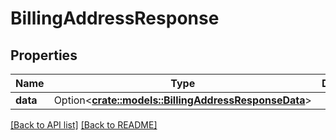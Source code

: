 # BillingAddressResponse

## Properties

Name | Type | Description | Notes
------------ | ------------- | ------------- | -------------
**data** | Option<[**crate::models::BillingAddressResponseData**](BillingAddressResponseData.md)> |  | 

[[Back to API list]](../README.md#documentation-for-api-endpoints) [[Back to README]](../README.md)


